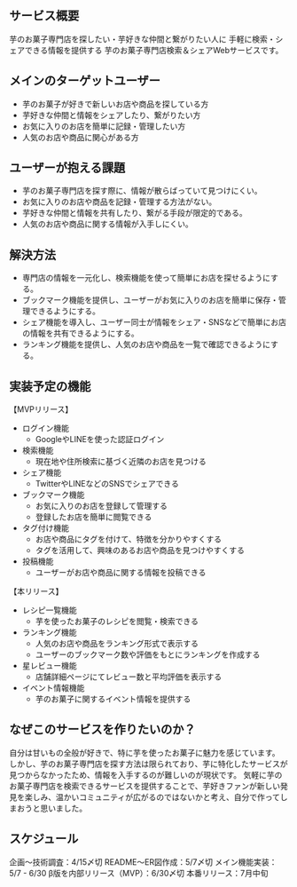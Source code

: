 ## サービス概要
芋のお菓子専門店を探したい・芋好きな仲間と繋がりたい人に
手軽に検索・シェアできる情報を提供する
芋のお菓子専門店検索＆シェアWebサービスです。
## メインのターゲットユーザー
- 芋のお菓子が好きで新しいお店や商品を探している方
- 芋好きな仲間と情報をシェアしたり、繋がりたい方
- お気に入りのお店を簡単に記録・管理したい方
- 人気のお店や商品に関心がある方
## ユーザーが抱える課題
- 芋のお菓子専門店を探す際に、情報が散らばっていて見つけにくい。
- お気に入りのお店や商品を記録・管理する方法がない。
- 芋好きな仲間と情報を共有したり、繋がる手段が限定的である。
- 人気のお店や商品に関する情報が入手しにくい。
## 解決方法
- 専門店の情報を一元化し、検索機能を使って簡単にお店を探せるようにする。
- ブックマーク機能を提供し、ユーザーがお気に入りのお店を簡単に保存・管理できるようにする。
- シェア機能を導入し、ユーザー同士が情報をシェア・SNSなどで簡単にお店の情報を共有できるようにする。
- ランキング機能を提供し、人気のお店や商品を一覧で確認できるようにする。
## 実装予定の機能
【MVPリリース】
- ログイン機能
  - GoogleやLINEを使った認証ログイン
- 検索機能
  - 現在地や住所検索に基づく近隣のお店を見つける
- シェア機能
  - TwitterやLINEなどのSNSでシェアできる
- ブックマーク機能
  - お気に入りのお店を登録して管理する
  - 登録したお店を簡単に閲覧できる
- タグ付け機能
  - お店や商品にタグを付けて、特徴を分かりやすくする
  - タグを活用して、興味のあるお店や商品を見つけやすくする
- 投稿機能
  - ユーザーがお店や商品に関する情報を投稿できる

【本リリース】
- レシピ一覧機能
  - 芋を使ったお菓子のレシピを閲覧・検索できる
- ランキング機能
  - 人気のお店や商品をランキング形式で表示する
  - ユーザーのブックマーク数や評価をもとにランキングを作成する
- 星レビュー機能
  - 店舗詳細ページにてレビュー数と平均評価を表示する
- イベント情報機能
  - 芋のお菓子に関するイベント情報を提供する
## なぜこのサービスを作りたいのか？
自分は甘いもの全般が好きで、特に芋を使ったお菓子に魅力を感じています。
しかし、芋のお菓子専門店を探す方法は限られており、芋に特化したサービスが見つからなかったため、情報を入手するのが難しいのが現状です。
気軽に芋のお菓子専門店を検索できるサービスを提供することで、芋好きファンが新しい発見を楽しみ、温かいコミュニティが広がるのではないかと考え、自分で作ってしまおうと思いました。
## スケジュール
企画〜技術調査：4/15〆切
README〜ER図作成：5/7〆切
メイン機能実装：5/7 - 6/30
β版を内部リリース（MVP）：6/30〆切
本番リリース：7月中旬